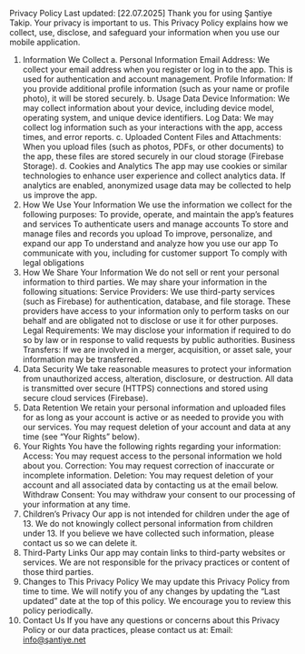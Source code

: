 Privacy Policy
Last updated: [22.07.2025]
Thank you for using Şantiye Takip. Your privacy is important to us. This Privacy Policy explains how we collect, use, disclose, and safeguard your information when you use our mobile application.
1. Information We Collect
a. Personal Information
Email Address: We collect your email address when you register or log in to the app. This is used for authentication and account management.
Profile Information: If you provide additional profile information (such as your name or profile photo), it will be stored securely.
b. Usage Data
Device Information: We may collect information about your device, including device model, operating system, and unique device identifiers.
Log Data: We may collect log information such as your interactions with the app, access times, and error reports.
c. Uploaded Content
Files and Attachments: When you upload files (such as photos, PDFs, or other documents) to the app, these files are stored securely in our cloud storage (Firebase Storage).
d. Cookies and Analytics
The app may use cookies or similar technologies to enhance user experience and collect analytics data. If analytics are enabled, anonymized usage data may be collected to help us improve the app.
2. How We Use Your Information
We use the information we collect for the following purposes:
To provide, operate, and maintain the app’s features and services
To authenticate users and manage accounts
To store and manage files and records you upload
To improve, personalize, and expand our app
To understand and analyze how you use our app
To communicate with you, including for customer support
To comply with legal obligations
3. How We Share Your Information
We do not sell or rent your personal information to third parties. We may share your information in the following situations:
Service Providers: We use third-party services (such as Firebase) for authentication, database, and file storage. These providers have access to your information only to perform tasks on our behalf and are obligated not to disclose or use it for other purposes.
Legal Requirements: We may disclose your information if required to do so by law or in response to valid requests by public authorities.
Business Transfers: If we are involved in a merger, acquisition, or asset sale, your information may be transferred.
4. Data Security
We take reasonable measures to protect your information from unauthorized access, alteration, disclosure, or destruction. All data is transmitted over secure (HTTPS) connections and stored using secure cloud services (Firebase).
5. Data Retention
We retain your personal information and uploaded files for as long as your account is active or as needed to provide you with our services. You may request deletion of your account and data at any time (see “Your Rights” below).
6. Your Rights
You have the following rights regarding your information:
Access: You may request access to the personal information we hold about you.
Correction: You may request correction of inaccurate or incomplete information.
Deletion: You may request deletion of your account and all associated data by contacting us at the email below.
Withdraw Consent: You may withdraw your consent to our processing of your information at any time.
7. Children’s Privacy
Our app is not intended for children under the age of 13. We do not knowingly collect personal information from children under 13. If you believe we have collected such information, please contact us so we can delete it.
8. Third-Party Links
Our app may contain links to third-party websites or services. We are not responsible for the privacy practices or content of those third parties.
9. Changes to This Privacy Policy
We may update this Privacy Policy from time to time. We will notify you of any changes by updating the “Last updated” date at the top of this policy. We encourage you to review this policy periodically.
10. Contact Us
If you have any questions or concerns about this Privacy Policy or our data practices, please contact us at:
Email: info@şantiye.net